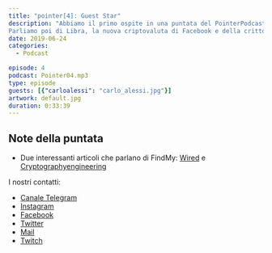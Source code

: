 ```yaml
---
title: "pointer[4]: Guest Star"
description: "Abbiamo il primo ospite in una puntata del PointerPodcast, si tratta di Carlo, un nostro collega che negli ultimi anni ha passato almeno 20 mesi all'estero tra Erasmus e tirocinio.
Parliamo poi di Libra, la nuova criptovaluta di Facebook e della crittografia che è stata utilizzata da Apple in FindMy."
date: 2019-06-24
categories:
  - Podcast

episode: 4
podcast: Pointer04.mp3
type: episode
guests: [{"carloalessi": "carlo_alessi.jpg"}]
artwork: default.jpg
duration: 0:33:39
---
```

## Note della puntata

- Due interessanti articoli che parlano di FindMy: [Wired](https://www.wired.com/story/apple-find-my-cryptography-bluetooth/) e [Cryptographyengineering](https://blog.cryptographyengineering.com/2019/06/05/how-does-apple-privately-find-your-offline-devices/)

I nostri contatti:

- [Canale Telegram](https://t.me/PointerPodcast)
- [Instagram](https://www.instagram.com/pointerpodcast/)
- [Facebook](https://www.facebook.com/pointerPodcast/)
- [Twitter](https://twitter.com/PointerPodcast)
- [Mail](info@pointerpodcast.it)
- [Twitch](https://www.twitch.tv/pointerpodcast)

